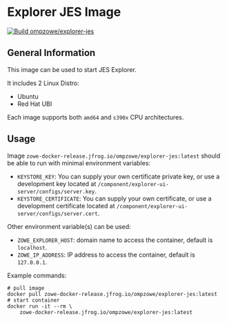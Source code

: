 # Explorer JES Image

[![Build ompzowe/explorer-jes](https://github.com/zowe/explorer-jes/actions/workflows/explorer-jes-images.yml/badge.svg)](https://github.com/zowe/explorer-jes/actions/workflows/explorer-jes-images.yml)

## General Information

This image can be used to start JES Explorer.

It includes 2 Linux Distro:

- Ubuntu
- Red Hat UBI

Each image supports both `amd64` and `s390x` CPU architectures.

## Usage

Image `zowe-docker-release.jfrog.io/ompzowe/explorer-jes:latest` should be able to run with minimal environment variables:

- `KEYSTORE_KEY`: You can supply your own certificate private key, or use a development key located at `/component/explorer-ui-server/configs/server.key`.
- `KEYSTORE_CERTIFICATE`: You can supply your own certificate, or use a development certificate located at `/component/explorer-ui-server/configs/server.cert`.

Other environment variable(s) can be used:

- `ZOWE_EXPLORER_HOST`: domain name to access the container, default is `localhost`.
- `ZOWE_IP_ADDRESS`: IP address to access the container, default is `127.0.0.1`.

Example commands:

```
# pull image
docker pull zowe-docker-release.jfrog.io/ompzowe/explorer-jes:latest
# start container
docker run -it --rm \
    zowe-docker-release.jfrog.io/ompzowe/explorer-jes:latest
```